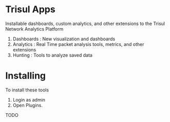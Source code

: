# Trisul Apps 

Installable dashboards, custom analytics, and other extensions to the Trisul Network Analytics Platform


1. Dashboards : New visualization and dashboards 
2. Analytics : Real Time packet analysis tools, metrics, and other extensions
3. Hunting : Tools to analyze saved data 


# Installing

To install these tools

1. Login as admin
2. Open Plugins.

TODO 
